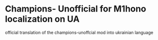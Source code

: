# Champions- Unofficial for M1hono localization on UA
official translation of the champions-unoffcial mod into ukrainian language
